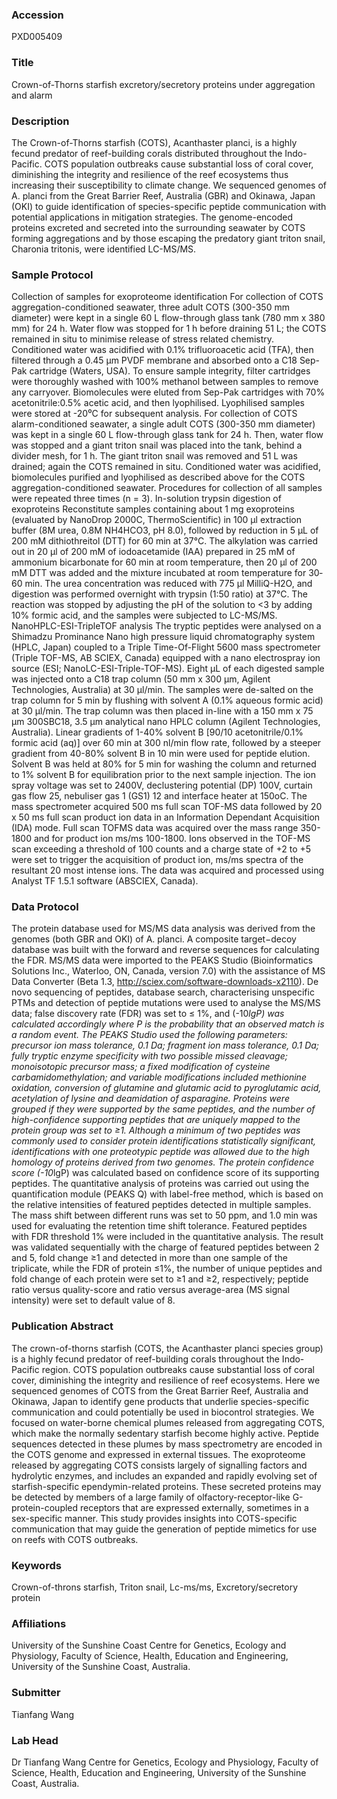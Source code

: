 ### Accession
PXD005409

### Title
Crown-of-Thorns starfish excretory/secretory proteins under aggregation and alarm

### Description
The Crown-of-Thorns starfish (COTS), Acanthaster planci, is a highly fecund predator of reef-building corals distributed throughout the Indo-Pacific. COTS population outbreaks cause substantial loss of coral cover, diminishing the integrity and resilience of the reef ecosystems thus increasing their susceptibility to climate change. We sequenced genomes of A. planci from the Great Barrier Reef, Australia (GBR) and Okinawa, Japan (OKI) to guide identification of species-specific peptide communication with potential applications in mitigation strategies. The genome-encoded proteins excreted and secreted into the surrounding seawater by COTS forming aggregations and by those escaping the predatory giant triton snail, Charonia tritonis, were identified LC-MS/MS.

### Sample Protocol
Collection of samples for exoproteome identification For collection of COTS aggregation-conditioned seawater, three adult COTS (300-350 mm diameter) were kept in a single 60 L flow-through glass tank (780 mm x 380 mm) for 24 h. Water flow was stopped for 1 h before draining 51 L; the COTS remained in situ to minimise release of stress related chemistry. Conditioned water was acidified with 0.1% trifluoroacetic acid (TFA), then filtered through a 0.45 µm PVDF membrane and absorbed onto a C18 Sep-Pak cartridge (Waters, USA). To ensure sample integrity, filter cartridges were thoroughly washed with 100% methanol between samples to remove any carryover. Biomolecules were eluted from Sep-Pak cartridges with 70% acetonitrile:0.5% acetic acid, and then lyophilised. Lyophilised samples were stored at -20⁰C for subsequent analysis. For collection of COTS alarm-conditioned seawater, a single adult COTS (300-350 mm diameter) was kept in a single 60 L flow-through glass tank for 24 h. Then, water flow was stopped and a giant triton snail was placed into the tank, behind a divider mesh, for 1 h. The giant triton snail was removed and 51 L was drained; again the COTS remained in situ. Conditioned water was acidified, biomolecules purified and lyophilised as described above for the COTS aggregation-conditioned seawater. Procedures for collection of all samples were repeated three times (n = 3). In-solution trypsin digestion of exoproteins  Reconstitute samples containing about 1 mg exoproteins (evaluated by NanoDrop 2000C, ThermoScientific) in 100 μl extraction buffer (8M urea, 0.8M NH4HCO3, pH 8.0), followed by reduction in 5 µL of 200 mM dithiothreitol (DTT) for 60 min at 37°C. The alkylation was carried out in 20 µl of 200 mM of iodoacetamide (IAA) prepared in 25 mM of ammonium bicarbonate for 60 min at room temperature, then 20 µl of 200 mM DTT was added and the mixture incubated at room temperature for 30‐60 min. The urea concentration was reduced with 775 µl MilliQ-H2O, and digestion was performed overnight with trypsin (1:50 ratio) at 37°C. The reaction was stopped by adjusting the pH of the solution to <3 by adding 10% formic acid, and the samples were subjected to LC-MS/MS. NanoHPLC-ESI-TripleTOF analysis The tryptic peptides were analysed on a Shimadzu Prominance Nano high pressure liquid chromatography system (HPLC, Japan) coupled to a Triple Time-Of-Flight 5600 mass spectrometer (Triple TOF-MS, AB SCIEX, Canada) equipped with a nano electrospray ion source (ESI; NanoLC-ESI-Triple-TOF-MS). Eight µL of each digested sample was injected onto a C18 trap column (50 mm x 300 μm, Agilent Technologies, Australia) at 30 µl/min. The samples were de-salted on the trap column for 5 min by flushing with solvent A (0.1% aqueous formic acid) at 30 µl/min. The trap column was then placed in-line with a 150 mm x 75 μm 300SBC18, 3.5 µm analytical nano HPLC column (Agilent Technologies, Australia). Linear gradients of 1-40% solvent B [90/10 acetonitrile/0.1% formic acid (aq)] over 60 min at 300 nl/min flow rate, followed by a steeper gradient from 40-80% solvent B in 10 min were used for peptide elution. Solvent B was held at 80% for 5 min for washing the column and returned to 1% solvent B for equilibration prior to the next sample injection. The ion spray voltage was set to 2400V, declustering potential (DP) 100V, curtain gas flow 25, nebuliser gas 1 (GS1) 12 and interface heater at 150oC. The mass spectrometer acquired 500 ms full scan TOF-MS data followed by 20 x 50 ms full scan product ion data in an Information Dependant Acquisition (IDA) mode. Full scan TOFMS data was acquired over the mass range 350-1800 and for product ion ms/ms 100-1800. Ions observed in the TOF-MS scan exceeding a threshold of 100 counts and a charge state of +2 to +5 were set to trigger the acquisition of product ion, ms/ms spectra of the resultant 20 most intense ions. The data was acquired and processed using Analyst TF 1.5.1 software (ABSCIEX, Canada).

### Data Protocol
The protein database used for MS/MS data analysis was derived from the genomes (both GBR and OKI) of A. planci. A composite target−decoy database was built with the forward and reverse sequences for calculating the FDR. MS/MS data were imported to the PEAKS Studio (Bioinformatics Solutions Inc., Waterloo, ON, Canada, version 7.0) with the assistance of MS Data Converter (Beta 1.3, http://sciex.com/software-downloads-x2110). De novo sequencing of peptides, database search, characterising unspecific PTMs and detection of peptide mutations were used to analyse the MS/MS data; false discovery rate (FDR) was set to ≤ 1%, and (-10*lgP) was calculated accordingly where P is the probability that an observed match is a random event. The PEAKS Studio used the following parameters: precursor ion mass tolerance, 0.1 Da; fragment ion mass tolerance, 0.1 Da; fully tryptic enzyme specificity with two possible missed cleavage; monoisotopic precursor mass; a fixed modification of cysteine carbamidomethylation; and variable modifications included methionine oxidation, conversion of glutamine and glutamic acid to pyroglutamic acid, acetylation of lysine and deamidation of asparagine. Proteins were grouped if they were supported by the same peptides, and the number of high-confidence supporting peptides that are uniquely mapped to the protein group was set to ≥1. Although a minimum of two peptides was commonly used to consider protein identifications statistically significant, identifications with one proteotypic peptide was allowed due to the high homology of proteins derived from two genomes. The protein confidence score (-10*lgP) was calculated based on confidence score of its supporting peptides. The quantitative analysis of proteins was carried out using the quantification module (PEAKS Q) with label-free method, which is based on the relative intensities of featured peptides detected in multiple samples. The mass shift between different runs was set to 50 ppm, and 1.0 min was used for evaluating the retention time shift tolerance. Featured peptides with FDR threshold 1% were included in the quantitative analysis. The result was validated sequentially with the charge of featured peptides between 2 and 5, fold change ≥1 and detected in more than one sample of the triplicate, while the FDR of protein ≤1%, the number of unique peptides and fold change of each protein were set to ≥1 and ≥2, respectively; peptide ratio versus quality-score and ratio versus average-area (MS signal intensity) were set to default value of 8.

### Publication Abstract
The crown-of-thorns starfish (COTS, the Acanthaster planci species group) is a highly fecund predator of reef-building corals throughout the Indo-Pacific region. COTS population outbreaks cause substantial loss of coral cover, diminishing the integrity and resilience of reef ecosystems. Here we sequenced genomes of COTS from the Great Barrier Reef, Australia and Okinawa, Japan to identify gene products that underlie species-specific communication and could potentially be used in biocontrol strategies. We focused on water-borne chemical plumes released from aggregating COTS, which make the normally sedentary starfish become highly active. Peptide sequences detected in these plumes by mass spectrometry are encoded in the COTS genome and expressed in external tissues. The exoproteome released by aggregating COTS consists largely of signalling factors and hydrolytic enzymes, and includes an expanded and rapidly evolving set of starfish-specific ependymin-related proteins. These secreted proteins may be detected by members of a large family of olfactory-receptor-like G-protein-coupled receptors that are expressed externally, sometimes in a sex-specific manner. This study provides insights into COTS-specific communication that may guide the generation of peptide mimetics for use on reefs with COTS outbreaks.

### Keywords
Crown-of-throns starfish, Triton snail, Lc-ms/ms, Excretory/secretory protein

### Affiliations
University of the Sunshine Coast
Centre for Genetics, Ecology and Physiology, Faculty of Science, Health, Education and Engineering, University of the Sunshine Coast, Australia.

### Submitter
Tianfang Wang

### Lab Head
Dr Tianfang Wang
Centre for Genetics, Ecology and Physiology, Faculty of Science, Health, Education and Engineering, University of the Sunshine Coast, Australia.


